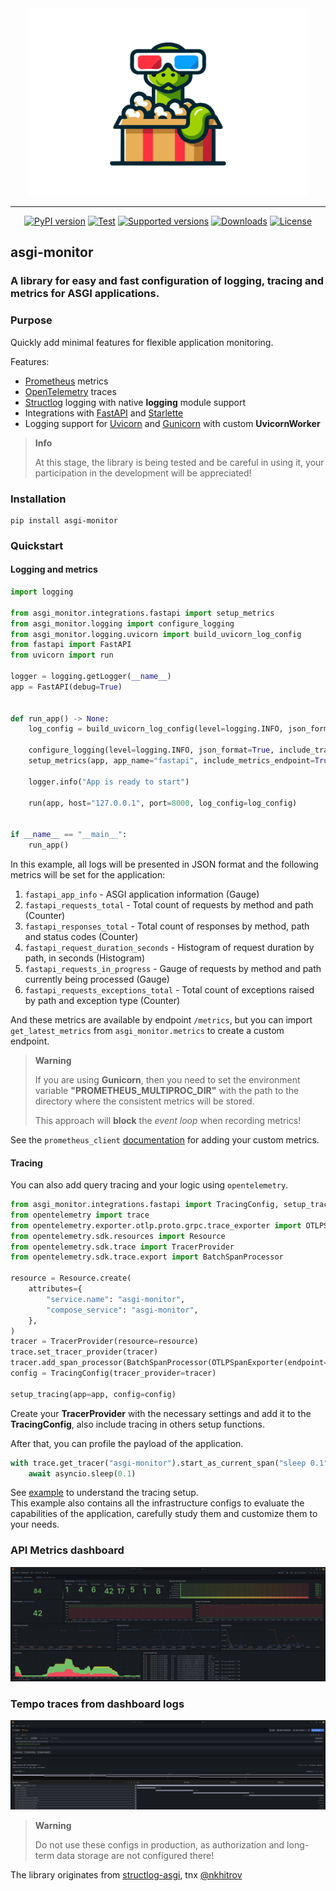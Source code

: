 <div align="center">
  <pictire>
    <img alt="asgi-monitor logo" src="docs/images/logo.png" height="300">
  </pictire>

  <hr>

  [![PyPI version](https://badge.fury.io/py/asgi-monitor.svg)](https://pypi.python.org/pypi/asgi-monitor)
  [![Test](https://github.com/draincoder/asgi-monitor/actions/workflows/ci.yaml/badge.svg)](https://github.com/draincoder/asgi-monitor/actions/workflows/ci.yaml)
  [![Supported versions](https://img.shields.io/pypi/pyversions/asgi-monitor.svg)](https://pypi.python.org/pypi/asgi-monitor)
  [![Downloads](https://img.shields.io/pypi/dm/asgi-monitor.svg)](https://pypistats.org/packages/asgi-monitor)
  [![License](https://img.shields.io/github/license/draincoder/asgi-monitor)](https://github.com/draincoder/asgi-monitor/blob/master/LICENSE)

</div>

## asgi-monitor
### A library for easy and fast configuration of logging, tracing and metrics for ASGI applications.

### Purpose

Quickly add minimal features for flexible application monitoring.

Features:
 - [Prometheus](https://prometheus.io) metrics
 - [OpenTelemetry](https://opentelemetry.io) traces
 - [Structlog](https://www.structlog.org/) logging with native **logging** module support
 - Integrations with [FastAPI](https://fastapi.tiangolo.com) and [Starlette](https://www.starlette.io)
 - Logging support for [Uvicorn](https://www.uvicorn.org) and [Gunicorn](https://gunicorn.org) with custom **UvicornWorker**

> **Info**
>
> At this stage, the library is being tested and be careful in using it,
> your participation in the development will be appreciated!


### Installation

```shell
pip install asgi-monitor
```

### Quickstart

#### Logging and metrics

```python
import logging

from asgi_monitor.integrations.fastapi import setup_metrics
from asgi_monitor.logging import configure_logging
from asgi_monitor.logging.uvicorn import build_uvicorn_log_config
from fastapi import FastAPI
from uvicorn import run

logger = logging.getLogger(__name__)
app = FastAPI(debug=True)


def run_app() -> None:
    log_config = build_uvicorn_log_config(level=logging.INFO, json_format=True, include_trace=False)

    configure_logging(level=logging.INFO, json_format=True, include_trace=False)
    setup_metrics(app, app_name="fastapi", include_metrics_endpoint=True, include_trace_exemplar=False)

    logger.info("App is ready to start")

    run(app, host="127.0.0.1", port=8000, log_config=log_config)


if __name__ == "__main__":
    run_app()
```

In this example, all logs will be presented in JSON format and the following metrics will be set for the application:
1. `fastapi_app_info` - ASGI application information (Gauge)
2. `fastapi_requests_total` - Total count of requests by method and path (Counter)
3. `fastapi_responses_total` - Total count of responses by method, path and status codes (Counter)
4. `fastapi_request_duration_seconds` - Histogram of request duration by path, in seconds (Histogram)
5. `fastapi_requests_in_progress` - Gauge of requests by method and path currently being processed (Gauge)
6. `fastapi_requests_exceptions_total` - Total count of exceptions raised by path and exception type (Counter)

And these metrics are available by endpoint `/metrics`,
but you can import `get_latest_metrics` from `asgi_monitor.metrics` to create a custom endpoint.

> **Warning**
>
> If you are using **Gunicorn**, then you need to set the environment variable **"PROMETHEUS_MULTIPROC_DIR"**
> with the path to the directory where the consistent metrics will be stored.
>
> This approach will **block** the _event loop_ when recording metrics!

See the `prometheus_client` [documentation](https://prometheus.github.io/client_python/) for adding your custom metrics.

#### Tracing

You can also add query tracing and your logic using `opentelemetry`.

```python
from asgi_monitor.integrations.fastapi import TracingConfig, setup_tracing
from opentelemetry import trace
from opentelemetry.exporter.otlp.proto.grpc.trace_exporter import OTLPSpanExporter
from opentelemetry.sdk.resources import Resource
from opentelemetry.sdk.trace import TracerProvider
from opentelemetry.sdk.trace.export import BatchSpanProcessor

resource = Resource.create(
    attributes={
        "service.name": "asgi-monitor",
        "compose_service": "asgi-monitor",
    },
)
tracer = TracerProvider(resource=resource)
trace.set_tracer_provider(tracer)
tracer.add_span_processor(BatchSpanProcessor(OTLPSpanExporter(endpoint="http://asgi-monitor.tempo:4317")))
config = TracingConfig(tracer_provider=tracer)

setup_tracing(app=app, config=config)
```

Create your **TracerProvider** with the necessary settings and add it to the **TracingConfig**,
also include tracing in others setup functions.

After that, you can profile the payload of the application.

```python
with trace.get_tracer("asgi-monitor").start_as_current_span("sleep 0.1"):
    await asyncio.sleep(0.1)
```

See [example](https://github.com/draincoder/asgi-monitor/blob/develop/examples/real_world/app/main.py)
to understand the tracing setup.\
This example also contains all the infrastructure configs to evaluate the capabilities of the application,
carefully study them and customize them to your needs.

### API Metrics dashboard
![Dashboard](docs/images/dashboard.png)

### Tempo traces from dashboard logs
![Traces](docs/images/traces.png)

> **Warning**
>
> Do not use these configs in production, as authorization and long-term data storage are not configured there!
>

The library originates from [structlog-asgi](https://github.com/nkhitrov/structlog-asgi),
tnx [@nkhitrov](https://github.com/nkhitrov)
